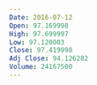 ```yaml
---
Date: 2016-07-12
Open: 97.169998
High: 97.699997
Low: 97.120003
Close: 97.419998
Adj Close: 94.126282
Volume: 24167500
---
```

